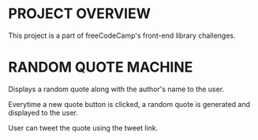 # PROJECT OVERVIEW

This project is a part of freeCodeCamp's front-end library challenges.

# RANDOM QUOTE MACHINE

Displays a random quote along with the author's name to the user.

Everytime a new quote button is clicked, a random quote is generated and displayed to the user.

User can tweet the quote using the tweet link.
